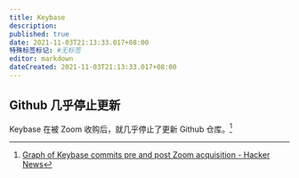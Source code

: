 ```yaml
---
title: Keybase
description:
published: true
date: 2021-11-03T21:13:33.017+08:00
特殊标签标记: #无标签
editor: markdown
dateCreated: 2021-11-03T21:13:33.017+08:00
---
```


## Github 几乎停止更新

Keybase 在被 Zoom 收购后，就几乎停止了更新 Github 仓库。[^28814210]

[^28814210]: [Graph of Keybase commits pre and post Zoom acquisition - Hacker News](https://web.archive.org/web/20211011112919/https://news.ycombinator.com/item?id=28814210)
